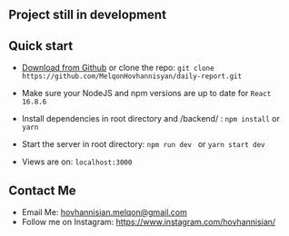 ## Project still in development

## Quick start

- [Download from Github](https://github.com/MelqonHovhannisyan/daily-report.zip) or clone the repo: `git clone https://github.com/MelqonHovhannisyan/daily-report.git`

- Make sure your NodeJS and npm versions are up to date for `React 16.8.6`

- Install dependencies in root directory and /backend/ : `npm install` or `yarn`

- Start the server in root directory: `npm run dev ` or `yarn start dev`

- Views are on: `localhost:3000`

## Contact Me

- Email Me: hovhannisian.melqon@gmail.com
- Follow me on Instagram: https://www.instagram.com/hovhannisian/

